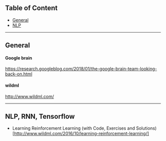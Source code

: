 ## Table of Content
* [General](#general) 
* [NLP](#nlp)

----

## General<a name="general"><a>

#### Google brain
https://research.googleblog.com/2018/01/the-google-brain-team-looking-back-on.html

#### wildml
http://www.wildml.com/

----
## NLP, RNN, Tensorflow<a name="nlp"><a>

- Learning Reinforcement Learning (with Code, Exercises and Solutions)[http://www.wildml.com/2016/10/learning-reinforcement-learning/]
